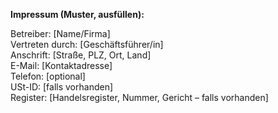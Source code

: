 **Impressum (Muster, ausfüllen):**

Betreiber: [Name/Firma]  
Vertreten durch: [Geschäftsführer/in]  
Anschrift: [Straße, PLZ, Ort, Land]  
E-Mail: [Kontaktadresse]  
Telefon: [optional]  
USt-ID: [falls vorhanden]  
Register: [Handelsregister, Nummer, Gericht – falls vorhanden]
